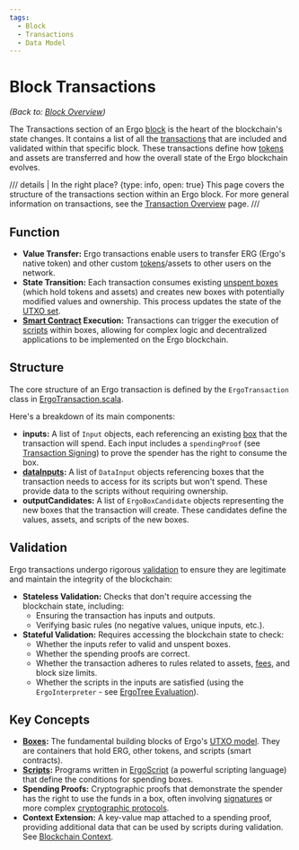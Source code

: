 ```yaml
---
tags:
  - Block
  - Transactions
  - Data Model
---
```


# Block Transactions

*(Back to: [Block Overview](block.md))*

The Transactions section of an Ergo [block](block.md) is the heart of the blockchain's state changes. It contains a list of all the [transactions](transactions.md) that are included and validated within that specific block. These transactions define how [tokens](eip4.md) and assets are transferred and how the overall state of the Ergo blockchain evolves.

/// details | In the right place?
    {type: info, open: true}
This page covers the structure of the transactions section within an Ergo block. For more general information on transactions, see the [Transaction Overview](transactions.md) page.
///

## Function

* **Value Transfer:** Ergo transactions enable users to transfer ERG (Ergo's native token) and other custom [tokens](eip4.md)/assets to other users on the network.
* **State Transition:** Each transaction consumes existing [unspent boxes](box.md) (which hold tokens and assets) and creates new boxes with potentially modified values and ownership. This process updates the state of the [UTXO set](eutxo.md).
* **[Smart Contract](ergoscript.md) Execution:** Transactions can trigger the execution of [scripts](ergoscript.md) within boxes, allowing for complex logic and decentralized applications to be implemented on the Ergo blockchain.

## Structure

The core structure of an Ergo transaction is defined by the `ErgoTransaction` class in [ErgoTransaction.scala](https://github.com/ergoplatform/ergo/blob/master/ergo-core/src/main/scala/org/ergoplatform/modifiers/mempool/ErgoTransaction.scala).

Here's a breakdown of its main components:

* **inputs:** A list of `Input` objects, each referencing an existing [box](box.md) that the transaction will spend. Each input includes a `spendingProof` (see [Transaction Signing](signing.md)) to prove the spender has the right to consume the box.
* **[dataInputs](read-only-inputs.md):** A list of `DataInput` objects referencing boxes that the transaction needs to access for its scripts but won't spend. These provide data to the scripts without requiring ownership.
* **outputCandidates:** A list of `ErgoBoxCandidate` objects representing the new boxes that the transaction will create. These candidates define the values, assets, and scripts of the new boxes.

## Validation

Ergo transactions undergo rigorous [validation](validation.md) to ensure they are legitimate and maintain the integrity of the blockchain:

* **Stateless Validation:** Checks that don't require accessing the blockchain state, including:
  * Ensuring the transaction has inputs and outputs.
  * Verifying basic rules (no negative values, unique inputs, etc.).
* **Stateful Validation:** Requires accessing the blockchain state to check:
  * Whether the inputs refer to valid and unspent boxes.
  * Whether the spending proofs are correct.
  * Whether the transaction adheres to rules related to assets, [fees](min-fee.md), and block size limits.
  * Whether the scripts in the inputs are satisfied (using the `ErgoInterpreter` - see [ErgoTree Evaluation](evaluation.md)).

## Key Concepts

* **[Boxes](box.md):** The fundamental building blocks of Ergo's [UTXO model](eutxo.md). They are containers that hold ERG, other tokens, and scripts (smart contracts).
* **[Scripts](ergoscript.md):** Programs written in [ErgoScript](ergoscript.md) (a powerful scripting language) that define the conditions for spending boxes.
* **Spending Proofs:** Cryptographic proofs that demonstrate the spender has the right to use the funds in a box, often involving [signatures](signing.md) or more complex [cryptographic protocols](sigma.md).
* **Context Extension:** A key-value map attached to a spending proof, providing additional data that can be used by scripts during validation. See [Blockchain Context](blockchain-context.md).
